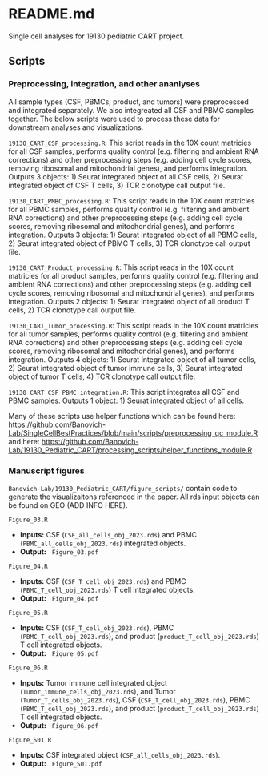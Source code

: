 # README.md

Single cell analyses for 19130 pediatric CART project.

## Scripts

### Preprocessing, integration, and other ananlyses
All sample types (CSF, PBMCs, product, and tumors) were preprocessed and integrated separately. We also integreated all CSF and PBMC samples together. The below scripts were used to process these data for downstream analyses and visualizations.

`19130_CART_CSF_processing.R`: This script reads in the 10X count matricies for all CSF samples, performs quality control (e.g. filtering and ambient RNA corrections) and other preprocessing steps (e.g. adding cell cycle scores, removing ribosomal and mitochondrial genes), and performs integration. Outputs 3 objects: 1) Seurat integrated object of all CSF cells, 2) Seurat integrated object of CSF T cells, 3) TCR clonotype call output file.


`19130_CART_PMBC_processing.R`: This script reads in the 10X count matricies for all PBMC samples, performs quality control (e.g. filtering and ambient RNA corrections) and other preprocessing steps (e.g. adding cell cycle scores, removing ribosomal and mitochondrial genes), and performs integration. Outputs 3 objects: 1) Seurat integrated object of all PBMC cells, 2) Seurat integrated object of PBMC T cells, 3) TCR clonotype call output file.


`19130_CART_Product_processing.R`: This script reads in the 10X count matricies for all product samples, performs quality control (e.g. filtering and ambient RNA corrections) and other preprocessing steps (e.g. adding cell cycle scores, removing ribosomal and mitochondrial genes), and performs integration. Outputs 2 objects: 1) Seurat integrated object of all product T cells, 2) TCR clonotype call output file.


`19130_CART_Tumor_processing.R`: This script reads in the 10X count matricies for all tumor samples, performs quality control (e.g. filtering and ambient RNA corrections) and other preprocessing steps (e.g. adding cell cycle scores, removing ribosomal and mitochondrial genes), and performs integration. Outputs 4 objects: 1) Seurat integrated object of all tumor cells, 2) Seurat integrated object of tumor immune cells, 3) Seurat integrated object of tumor T cells, 4) TCR clonotype call output file.


`19130_CART_CSF_PBMC_integration.R`: This script integrates all CSF and PBMC samples. Outputs 1 object: 1) Seurat integrated object of all cells.


Many of these scripts use helper functions which can be found here: https://github.com/Banovich-Lab/SingleCellBestPractices/blob/main/scripts/preprocessing_qc_module.R and here: https://github.com/Banovich-Lab/19130_Pediatric_CART/processing_scripts/helper_functions_module.R

### Manuscript figures
`Banovich-Lab/19130_Pediatric_CART/figure_scripts/` contain code to generate the visualizaitons referenced in the paper. All rds input objects can be found on GEO (ADD INFO HERE).

`Figure_03.R`
-  **Inputs:**  CSF (`CSF_all_cells_obj_2023.rds`) and PBMC (`PBMC_all_cells_obj_2023.rds`) integrated objects.
-  **Output:** ` Figure_03.pdf`

`Figure_04.R`
-  **Inputs:**  CSF (`CSF_T_cell_obj_2023.rds`) and PBMC (`PBMC_T_cell_obj_2023.rds`) T cell integrated objects.
-  **Output:** ` Figure_04.pdf`

`Figure_05.R`
-  **Inputs:**  CSF (`CSF_T_cell_obj_2023.rds`), PBMC (`PBMC_T_cell_obj_2023.rds`), and product (`product_T_cell_obj_2023.rds`) T cell integrated objects.
-  **Output:** ` Figure_05.pdf`

`Figure_06.R`
-  **Inputs:**  Tumor immune cell integrated object (`Tumor_immune_cells_obj_2023.rds`), and Tumor (`Tumor_T_cells_obj_2023.rds`), CSF (`CSF_T_cell_obj_2023.rds`), PBMC (`PBMC_T_cell_obj_2023.rds`), and product (`product_T_cell_obj_2023.rds`) T cell integrated objects.
-  **Output:** ` Figure_06.pdf`

`Figure_S01.R`
-  **Inputs:**  CSF integrated object (`CSF_all_cells_obj_2023.rds`).
-  **Output:** ` Figure_S01.pdf`

